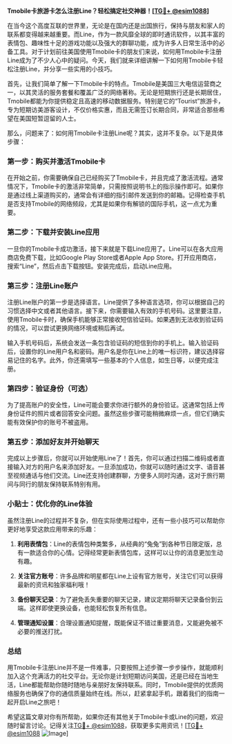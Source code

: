 **Tmobile卡旅游卡怎么注册Line？轻松搞定社交神器！[[TG💪+ @esim1088](https://t.me/s/esim1088)]**

在当今这个高度互联的世界里，无论是在国内还是出国旅行，保持与朋友和家人的联系都变得越来越重要。而Line，作为一款风靡全球的即时通讯软件，以其丰富的表情包、趣味性十足的游戏功能以及强大的群聊功能，成为许多人日常生活中的必备工具。对于计划前往美国使用Tmobile卡的朋友们来说，如何用Tmobile卡注册Line成为了不少人心中的疑问。今天，我们就来详细讲解一下如何用Tmobile卡轻松注册Line，并分享一些实用的小技巧。

首先，让我们简单了解一下Tmobile卡的特点。Tmobile是美国三大电信运营商之一，以其灵活的服务套餐和覆盖广泛的网络著称。无论是短期旅行还是长期居住，Tmobile都能为你提供稳定且高速的移动数据服务。特别是它的“Tourist”旅游卡，专为短期访美游客设计，不仅价格实惠，而且无需签订长期合同，非常适合那些希望在美国短暂逗留的人士。

那么，问题来了：如何用Tmobile卡注册Line呢？其实，这并不复杂。以下是具体步骤：

### 第一步：购买并激活Tmobile卡

在开始之前，你需要确保自己已经购买了Tmobile卡，并且完成了激活流程。通常情况下，Tmobile卡的激活非常简单，只需按照说明书上的指示操作即可。如果你是通过线上渠道购买的，通常会有详细的指引邮件发送到你的邮箱。记得检查手机是否支持Tmobile的网络频段，尤其是如果你有解锁的国际手机，这一点尤为重要。

### 第二步：下载并安装Line应用

一旦你的Tmobile卡成功激活，接下来就是下载Line应用了。Line可以在各大应用商店免费下载，比如Google Play Store或者Apple App Store。打开应用商店，搜索“Line”，然后点击下载按钮。安装完成后，启动Line应用。

### 第三步：注册Line账户

注册Line账户的第一步是选择语言。Line提供了多种语言选项，你可以根据自己的习惯选择中文或者其他语言。接下来，你需要输入有效的手机号码。这里要注意，使用Tmobile卡时，确保手机能够正常接收短信验证码。如果遇到无法收到验证码的情况，可以尝试更换网络环境或稍后再试。

输入手机号码后，系统会发送一条包含验证码的短信到你的手机上。输入验证码后，设置你的Line用户名和密码。用户名是你在Line上的唯一标识符，建议选择容易记住的名字。此外，你还需填写一些基本的个人信息，如生日等，以便完成注册。

### 第四步：验证身份（可选）

为了提高账户的安全性，Line可能会要求你进行额外的身份验证。这通常包括上传身份证件的照片或者回答安全问题。虽然这些步骤可能稍微麻烦一点，但它们确实能有效保护你的账号不被盗用。

### 第五步：添加好友并开始聊天

完成以上步骤后，你就可以开始使用Line了！首先，你可以通过扫描二维码或者直接输入对方的用户名来添加好友。一旦添加成功，你就可以随时通过文字、语音甚至视频通话与他们交流。Line还支持创建群聊，方便多人同时沟通，这对于旅行期间与同行的朋友保持联系特别有用。

### 小贴士：优化你的Line体验

虽然注册Line的过程并不复杂，但在实际使用过程中，还有一些小技巧可以帮助你更好地享受这款应用带来的乐趣：

1. **利用表情包**：Line的表情包种类繁多，从经典的“兔兔”到各种节日限定版，总有一款适合你的心情。记得经常更新表情包库，这样可以让你的消息更加生动有趣。
   
2. **关注官方账号**：许多品牌和明星都在Line上设有官方账号，关注它们可以获得最新的资讯和独家福利哦！

3. **备份聊天记录**：为了避免丢失重要的聊天记录，建议定期将聊天记录备份到云端。这样即使更换设备，也能轻松恢复所有信息。

4. **管理通知设置**：合理设置通知提醒，既能保证不错过重要消息，又能避免被不必要的推送打扰。

### 总结

用Tmobile卡注册Line并不是一件难事，只要按照上述步骤一步步操作，就能顺利加入这个充满活力的社交平台。无论你是计划短期访问美国，还是已经在当地生活，Line都能帮助你随时随地与亲朋好友保持联系。同时，Tmobile提供的优质网络服务也确保了你的通信质量始终在线。所以，赶紧拿起手机，跟着我们的指南一起开启Line之旅吧！

希望这篇文章对你有所帮助，如果你还有其他关于Tmobile卡或Line的问题，欢迎随时留言讨论。记得关注[TG💪+ @esim1088](https://t.me/s/esim1088)，获取更多实用资讯！[[TG💪+ @esim1088](https://t.me/s/esim1088) ![Image](https://i.postimg.cc/4NQfJmqS/Snipaste-2025-05-13-00-14-12.png)]